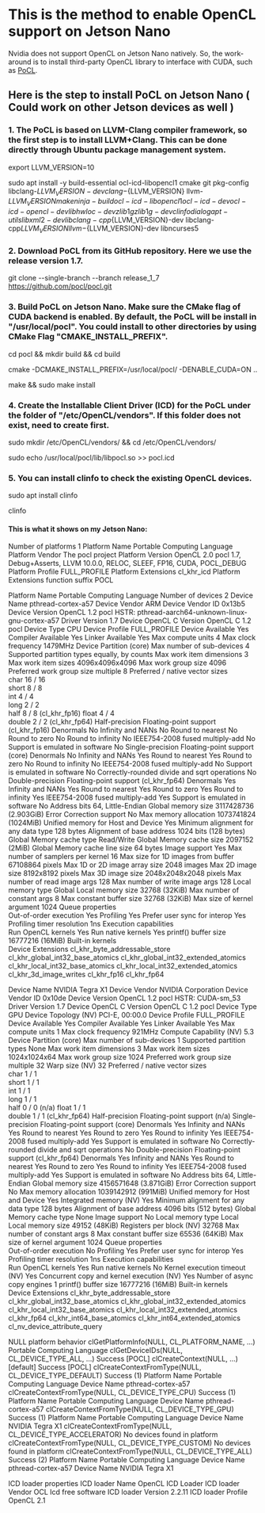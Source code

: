 # This is the method to enable OpenCL support on Jetson Nano

Nvidia does not support OpenCL on Jetson Nano natively. So, the work-around is to install third-party OpenCL library to interface with CUDA, such as [PoCL](http://portablecl.org/). 

## Here is the step to install PoCL on Jetson Nano ( Could work on other Jetson devices as well )

### 1. The PoCL is based on LLVM-Clang compiler framework, so the first step is to install LLVM+Clang. This can be done directly through Ubuntu package management system. 

export LLVM_VERSION=10

sudo apt install -y build-essential ocl-icd-libopencl1 cmake git pkg-config libclang-${LLVM_VERSION}-dev clang-${LLVM_VERSION} llvm-${LLVM_VERSION} make ninja-build ocl-icd-libopencl1 ocl-icd-dev ocl-icd-opencl-dev libhwloc-dev zlib1g zlib1g-dev clinfo dialog apt-utils libxml2-dev libclang-cpp${LLVM_VERSION}-dev libclang-cpp${LLVM_VERSION} llvm-${LLVM_VERSION}-dev libncurses5

### 2. Download PoCL from its GitHub repository. Here we use the release version 1.7.

git clone --single-branch --branch release_1_7 https://github.com/pocl/pocl.git

### 3. Build PoCL on Jetson Nano. Make sure the CMake flag of CUDA backend is enabled. By default, the PoCL will be install in "/usr/local/pocl". You could install to other directories by using CMake Flag "CMAKE_INSTALL_PREFIX".

cd pocl && mkdir build && cd build

cmake -DCMAKE_INSTALL_PREFIX=/usr/local/pocl/ -DENABLE_CUDA=ON ..

make && sudo make install

### 4. Create the Installable Client Driver (ICD) for the PoCL under the folder of "/etc/OpenCL/vendors". If this folder does not exist, need to create first. 

sudo mkdir /etc/OpenCL/vendors/ && cd /etc/OpenCL/vendors/

sudo echo /usr/local/pocl/lib/libpocl.so >> pocl.icd

### 5. You can install clinfo to check the existing OpenCL devices.

sudo apt install clinfo

clinfo

#### This is what it shows on my Jetson Nano: 

Number of platforms                               1
  Platform Name                                   Portable Computing Language
  Platform Vendor                                 The pocl project
  Platform Version                                OpenCL 2.0 pocl 1.7, Debug+Asserts, LLVM 10.0.0, RELOC, SLEEF, FP16, CUDA, POCL_DEBUG
  Platform Profile                                FULL_PROFILE
  Platform Extensions                             cl_khr_icd
  Platform Extensions function suffix             POCL

  Platform Name                                   Portable Computing Language
Number of devices                                 2
  Device Name                                     pthread-cortex-a57
  Device Vendor                                   ARM
  Device Vendor ID                                0x13b5
  Device Version                                  OpenCL 1.2 pocl HSTR: pthread-aarch64-unknown-linux-gnu-cortex-a57
  Driver Version                                  1.7
  Device OpenCL C Version                         OpenCL C 1.2 pocl
  Device Type                                     CPU
  Device Profile                                  FULL_PROFILE
  Device Available                                Yes
  Compiler Available                              Yes
  Linker Available                                Yes
  Max compute units                               4
  Max clock frequency                             1479MHz
  Device Partition                                (core)
    Max number of sub-devices                     4
    Supported partition types                     equally, by counts
  Max work item dimensions                        3
  Max work item sizes                             4096x4096x4096
  Max work group size                             4096
  Preferred work group size multiple              8
  Preferred / native vector sizes                 
    char                                                16 / 16      
    short                                                8 / 8       
    int                                                  4 / 4       
    long                                                 2 / 2       
    half                                                 8 / 8        (cl_khr_fp16)
    float                                                4 / 4       
    double                                               2 / 2        (cl_khr_fp64)
  Half-precision Floating-point support           (cl_khr_fp16)
    Denormals                                     No
    Infinity and NANs                             No
    Round to nearest                              No
    Round to zero                                 No
    Round to infinity                             No
    IEEE754-2008 fused multiply-add               No
    Support is emulated in software               No
  Single-precision Floating-point support         (core)
    Denormals                                     No
    Infinity and NANs                             Yes
    Round to nearest                              Yes
    Round to zero                                 No
    Round to infinity                             No
    IEEE754-2008 fused multiply-add               No
    Support is emulated in software               No
    Correctly-rounded divide and sqrt operations  No
  Double-precision Floating-point support         (cl_khr_fp64)
    Denormals                                     Yes
    Infinity and NANs                             Yes
    Round to nearest                              Yes
    Round to zero                                 Yes
    Round to infinity                             Yes
    IEEE754-2008 fused multiply-add               Yes
    Support is emulated in software               No
  Address bits                                    64, Little-Endian
  Global memory size                              3117428736 (2.903GiB)
  Error Correction support                        No
  Max memory allocation                           1073741824 (1024MiB)
  Unified memory for Host and Device              Yes
  Minimum alignment for any data type             128 bytes
  Alignment of base address                       1024 bits (128 bytes)
  Global Memory cache type                        Read/Write
  Global Memory cache size                        2097152 (2MiB)
  Global Memory cache line size                   64 bytes
  Image support                                   Yes
    Max number of samplers per kernel             16
    Max size for 1D images from buffer            67108864 pixels
    Max 1D or 2D image array size                 2048 images
    Max 2D image size                             8192x8192 pixels
    Max 3D image size                             2048x2048x2048 pixels
    Max number of read image args                 128
    Max number of write image args                128
  Local memory type                               Global
  Local memory size                               32768 (32KiB)
  Max number of constant args                     8
  Max constant buffer size                        32768 (32KiB)
  Max size of kernel argument                     1024
  Queue properties                                
    Out-of-order execution                        Yes
    Profiling                                     Yes
  Prefer user sync for interop                    Yes
  Profiling timer resolution                      1ns
  Execution capabilities                          
    Run OpenCL kernels                            Yes
    Run native kernels                            Yes
  printf() buffer size                            16777216 (16MiB)
  Built-in kernels                                
  Device Extensions                               cl_khr_byte_addressable_store cl_khr_global_int32_base_atomics cl_khr_global_int32_extended_atomics cl_khr_local_int32_base_atomics cl_khr_local_int32_extended_atomics cl_khr_3d_image_writes cl_khr_fp16 cl_khr_fp64

  Device Name                                     NVIDIA Tegra X1
  Device Vendor                                   NVIDIA Corporation
  Device Vendor ID                                0x10de
  Device Version                                  OpenCL 1.2 pocl HSTR: CUDA-sm_53
  Driver Version                                  1.7
  Device OpenCL C Version                         OpenCL C 1.2 pocl
  Device Type                                     GPU
  Device Topology (NV)                            PCI-E, 00:00.0
  Device Profile                                  FULL_PROFILE
  Device Available                                Yes
  Compiler Available                              Yes
  Linker Available                                Yes
  Max compute units                               1
  Max clock frequency                             921MHz
  Compute Capability (NV)                         5.3
  Device Partition                                (core)
    Max number of sub-devices                     1
    Supported partition types                     None
  Max work item dimensions                        3
  Max work item sizes                             1024x1024x64
  Max work group size                             1024
  Preferred work group size multiple              32
  Warp size (NV)                                  32
  Preferred / native vector sizes                 
    char                                                 1 / 1       
    short                                                1 / 1       
    int                                                  1 / 1       
    long                                                 1 / 1       
    half                                                 0 / 0        (n/a)
    float                                                1 / 1       
    double                                               1 / 1        (cl_khr_fp64)
  Half-precision Floating-point support           (n/a)
  Single-precision Floating-point support         (core)
    Denormals                                     Yes
    Infinity and NANs                             Yes
    Round to nearest                              Yes
    Round to zero                                 Yes
    Round to infinity                             Yes
    IEEE754-2008 fused multiply-add               Yes
    Support is emulated in software               No
    Correctly-rounded divide and sqrt operations  No
  Double-precision Floating-point support         (cl_khr_fp64)
    Denormals                                     Yes
    Infinity and NANs                             Yes
    Round to nearest                              Yes
    Round to zero                                 Yes
    Round to infinity                             Yes
    IEEE754-2008 fused multiply-add               Yes
    Support is emulated in software               No
  Address bits                                    64, Little-Endian
  Global memory size                              4156571648 (3.871GiB)
  Error Correction support                        No
  Max memory allocation                           1039142912 (991MiB)
  Unified memory for Host and Device              Yes
  Integrated memory (NV)                          Yes
  Minimum alignment for any data type             128 bytes
  Alignment of base address                       4096 bits (512 bytes)
  Global Memory cache type                        None
  Image support                                   No
  Local memory type                               Local
  Local memory size                               49152 (48KiB)
  Registers per block (NV)                        32768
  Max number of constant args                     8
  Max constant buffer size                        65536 (64KiB)
  Max size of kernel argument                     1024
  Queue properties                                
    Out-of-order execution                        No
    Profiling                                     Yes
  Prefer user sync for interop                    Yes
  Profiling timer resolution                      1ns
  Execution capabilities                          
    Run OpenCL kernels                            Yes
    Run native kernels                            No
    Kernel execution timeout (NV)                 Yes
  Concurrent copy and kernel execution (NV)       Yes
    Number of async copy engines                  1
  printf() buffer size                            16777216 (16MiB)
  Built-in kernels                                
  Device Extensions                               cl_khr_byte_addressable_store cl_khr_global_int32_base_atomics cl_khr_global_int32_extended_atomics cl_khr_local_int32_base_atomics cl_khr_local_int32_extended_atomics cl_khr_fp64 cl_khr_int64_base_atomics cl_khr_int64_extended_atomics cl_nv_device_attribute_query

NULL platform behavior
  clGetPlatformInfo(NULL, CL_PLATFORM_NAME, ...)  Portable Computing Language
  clGetDeviceIDs(NULL, CL_DEVICE_TYPE_ALL, ...)   Success [POCL]
  clCreateContext(NULL, ...) [default]            Success [POCL]
  clCreateContextFromType(NULL, CL_DEVICE_TYPE_DEFAULT)  Success (1)
    Platform Name                                 Portable Computing Language
    Device Name                                   pthread-cortex-a57
  clCreateContextFromType(NULL, CL_DEVICE_TYPE_CPU)  Success (1)
    Platform Name                                 Portable Computing Language
    Device Name                                   pthread-cortex-a57
  clCreateContextFromType(NULL, CL_DEVICE_TYPE_GPU)  Success (1)
    Platform Name                                 Portable Computing Language
    Device Name                                   NVIDIA Tegra X1
  clCreateContextFromType(NULL, CL_DEVICE_TYPE_ACCELERATOR)  No devices found in platform
  clCreateContextFromType(NULL, CL_DEVICE_TYPE_CUSTOM)  No devices found in platform
  clCreateContextFromType(NULL, CL_DEVICE_TYPE_ALL)  Success (2)
    Platform Name                                 Portable Computing Language
    Device Name                                   pthread-cortex-a57
    Device Name                                   NVIDIA Tegra X1

ICD loader properties
  ICD loader Name                                 OpenCL ICD Loader
  ICD loader Vendor                               OCL Icd free software
  ICD loader Version                              2.2.11
  ICD loader Profile                              OpenCL 2.1




